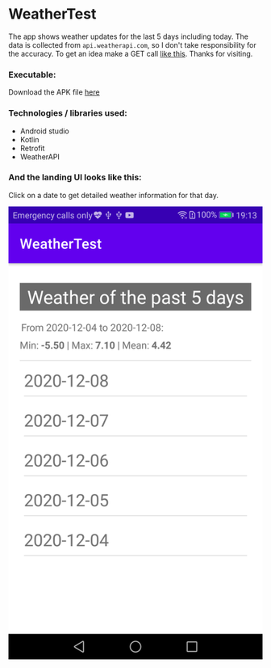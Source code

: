 # WeatherTest 
The app shows weather updates for the last 5 days including today. The data is collected from `api.weatherapi.com`, so I don't take responsibility for the accuracy. To get an idea make a GET call [like this](http://api.weatherapi.com/v1/history.json?key=558be982c9fc437aa84154822200412&q=Gothenburg&dt=2020-12-08`). Thanks for visiting.

### Executable:
Download the APK file [here](https://github.com/tariqul-islam1/WeatherTest/blob/master/WeatherTest-0.1.apk)

### Technologies / libraries used:
+ Android studio
+ Kotlin
+ Retrofit
+ WeatherAPI

### And the landing UI looks like this:
Click on a date to get detailed weather information for that day.

![Screenshot](https://github.com/tariqul-islam1/WeatherTest/blob/master/img1.png)
